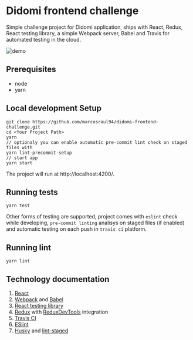 # Didomi frontend challenge
Simple challenge project for Didomi application, ships with React, Redux, React testing library, a simple Webpack server, Babel and Travis for automated testing in the cloud.

![demo](https://user-images.githubusercontent.com/45175934/115163699-9c13e000-a078-11eb-8ee6-5f0dbe5e2818.gif)

## Prerequisites
- node
- yarn

## Local development Setup

```
git clone https://github.com/marcosraul94/didomi-frontend-challenge.git
cd <Your Project Path> 
yarn
// optionaly you can enable automatic pre-commit lint check on staged files with
yarn lint-precommit-setup
// start app
yarn start
```

The project will run at http://localhost:4200/.

## Running tests

```
yarn test
```

Other forms of testing are supported, project comes with `eslint` check while developing, `pre-commit linting` analisys on staged files (if enabled) and automatic testing on each push in `travis ci` platform.


## Running lint

```
yarn lint
```

## Technology documentation
1. [React](https://reactjs.org/)
2. [Webpack](https://webpack.js.org/) and [Babel](https://babeljs.io/)
3. [React testing library](https://testing-library.com/docs/react-testing-library/intro/)
4. [Redux](https://redux.js.org/) with [ReduxDevTools](https://chrome.google.com/webstore/detail/redux-devtools/lmhkpmbekcpmknklioeibfkpmmfibljd?hl=en) integration
5. [Travis CI](https://travis-ci.org/)
6. [ESlint](https://eslint.org/)
7. [Husky](https://typicode.github.io/husky/#/) and [lint-staged](https://github.com/okonet/lint-staged#readme)


